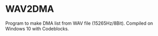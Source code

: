 # WAV2DMA
Program to make DMA list from WAV file (15265Hz/8Bit).
Compiled on Windows 10 with Codeblocks.
